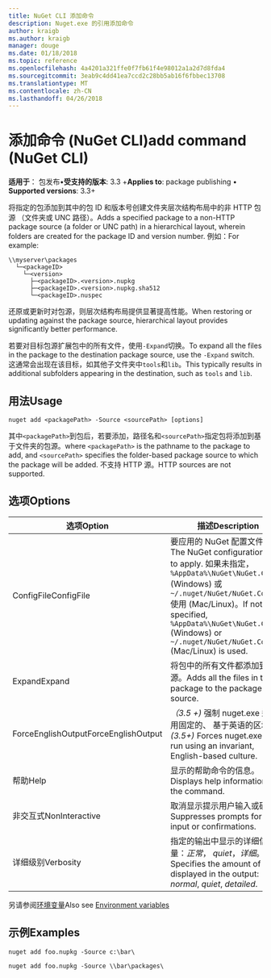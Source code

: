 ```yaml
---
title: NuGet CLI 添加命令
description: Nuget.exe 的引用添加命令
author: kraigb
ms.author: kraigb
manager: douge
ms.date: 01/18/2018
ms.topic: reference
ms.openlocfilehash: 4a4201a321ffe0f7fb61f4e98012a1a2d7d8fda4
ms.sourcegitcommit: 3eab9c4dd41ea7ccd2c28bb5ab16f6fbbec13708
ms.translationtype: MT
ms.contentlocale: zh-CN
ms.lasthandoff: 04/26/2018
---
```

# <a name="add-command-nuget-cli"></a><span data-ttu-id="4fe55-103">添加命令 (NuGet CLI)</span><span class="sxs-lookup"><span data-stu-id="4fe55-103">add command (NuGet CLI)</span></span>

<span data-ttu-id="4fe55-104">**适用于**： 包发布&bullet;**受支持的版本**: 3.3 +</span><span class="sxs-lookup"><span data-stu-id="4fe55-104">**Applies to**: package publishing &bullet; **Supported versions**: 3.3+</span></span>

<span data-ttu-id="4fe55-105">将指定的包添加到其中的包 ID 和版本号创建文件夹层次结构布局中的非 HTTP 包源 （文件夹或 UNC 路径）。</span><span class="sxs-lookup"><span data-stu-id="4fe55-105">Adds a specified package to a non-HTTP package source (a folder or UNC path) in a hierarchical layout, wherein folders are created for the package ID and version number.</span></span> <span data-ttu-id="4fe55-106">例如：</span><span class="sxs-lookup"><span data-stu-id="4fe55-106">For example:</span></span>

    \\myserver\packages
      └─<packageID>
        └─<version>
          ├─<packageID>.<version>.nupkg
          ├─<packageID>.<version>.nupkg.sha512
          └─<packageID>.nuspec

<span data-ttu-id="4fe55-107">还原或更新时对包源，则层次结构布局提供显著提高性能。</span><span class="sxs-lookup"><span data-stu-id="4fe55-107">When restoring or updating against the package source, hierarchical layout provides significantly better performance.</span></span>

<span data-ttu-id="4fe55-108">若要对目标包源扩展包中的所有文件，使用`-Expand`切换。</span><span class="sxs-lookup"><span data-stu-id="4fe55-108">To expand all the files in the package to the destination package source, use the `-Expand` switch.</span></span> <span data-ttu-id="4fe55-109">这通常会出现在该目标，如其他子文件夹中`tools`和`lib`。</span><span class="sxs-lookup"><span data-stu-id="4fe55-109">This typically results in additional subfolders appearing in the destination, such as `tools` and `lib`.</span></span>

## <a name="usage"></a><span data-ttu-id="4fe55-110">用法</span><span class="sxs-lookup"><span data-stu-id="4fe55-110">Usage</span></span>

```cli
nuget add <packagePath> -Source <sourcePath> [options]
```

<span data-ttu-id="4fe55-111">其中`<packagePath>`到包后，若要添加，路径名和`<sourcePath>`指定包将添加到基于文件夹的包源。</span><span class="sxs-lookup"><span data-stu-id="4fe55-111">where `<packagePath>` is the pathname to the package to add, and `<sourcePath>` specifies the folder-based package source to which the package will be added.</span></span> <span data-ttu-id="4fe55-112">不支持 HTTP 源。</span><span class="sxs-lookup"><span data-stu-id="4fe55-112">HTTP sources are not supported.</span></span>

## <a name="options"></a><span data-ttu-id="4fe55-113">选项</span><span class="sxs-lookup"><span data-stu-id="4fe55-113">Options</span></span>

| <span data-ttu-id="4fe55-114">选项</span><span class="sxs-lookup"><span data-stu-id="4fe55-114">Option</span></span> | <span data-ttu-id="4fe55-115">描述</span><span class="sxs-lookup"><span data-stu-id="4fe55-115">Description</span></span> |
| --- | --- |
| <span data-ttu-id="4fe55-116">ConfigFile</span><span class="sxs-lookup"><span data-stu-id="4fe55-116">ConfigFile</span></span> | <span data-ttu-id="4fe55-117">要应用的 NuGet 配置文件。</span><span class="sxs-lookup"><span data-stu-id="4fe55-117">The NuGet configuration file to apply.</span></span> <span data-ttu-id="4fe55-118">如果未指定， `%AppData%\NuGet\NuGet.Config` (Windows) 或`~/.nuget/NuGet/NuGet.Config`使用 (Mac/Linux)。</span><span class="sxs-lookup"><span data-stu-id="4fe55-118">If not specified, `%AppData%\NuGet\NuGet.Config` (Windows) or `~/.nuget/NuGet/NuGet.Config` (Mac/Linux) is used.</span></span>|
| <span data-ttu-id="4fe55-119">Expand</span><span class="sxs-lookup"><span data-stu-id="4fe55-119">Expand</span></span> | <span data-ttu-id="4fe55-120">将包中的所有文件都添加到包源。</span><span class="sxs-lookup"><span data-stu-id="4fe55-120">Adds all the files in the package to the package source.</span></span> |
| <span data-ttu-id="4fe55-121">ForceEnglishOutput</span><span class="sxs-lookup"><span data-stu-id="4fe55-121">ForceEnglishOutput</span></span> | <span data-ttu-id="4fe55-122">*（3.5 +)* 强制 nuget.exe 运行使用固定的、 基于英语的区域性。</span><span class="sxs-lookup"><span data-stu-id="4fe55-122">*(3.5+)* Forces nuget.exe to run using an invariant, English-based culture.</span></span> |
| <span data-ttu-id="4fe55-123">帮助</span><span class="sxs-lookup"><span data-stu-id="4fe55-123">Help</span></span> | <span data-ttu-id="4fe55-124">显示的帮助命令的信息。</span><span class="sxs-lookup"><span data-stu-id="4fe55-124">Displays help information for the command.</span></span> |
| <span data-ttu-id="4fe55-125">非交互式</span><span class="sxs-lookup"><span data-stu-id="4fe55-125">NonInteractive</span></span> | <span data-ttu-id="4fe55-126">取消显示提示用户输入或确认。</span><span class="sxs-lookup"><span data-stu-id="4fe55-126">Suppresses prompts for user input or confirmations.</span></span> |
| <span data-ttu-id="4fe55-127">详细级别</span><span class="sxs-lookup"><span data-stu-id="4fe55-127">Verbosity</span></span> | <span data-ttu-id="4fe55-128">指定的输出中显示的详细信息量：*正常*， *quiet*，*详细*。</span><span class="sxs-lookup"><span data-stu-id="4fe55-128">Specifies the amount of detail displayed in the output: *normal*, *quiet*, *detailed*.</span></span> |

<span data-ttu-id="4fe55-129">另请参阅[环境变量](cli-ref-environment-variables.md)</span><span class="sxs-lookup"><span data-stu-id="4fe55-129">Also see [Environment variables](cli-ref-environment-variables.md)</span></span>

## <a name="examples"></a><span data-ttu-id="4fe55-130">示例</span><span class="sxs-lookup"><span data-stu-id="4fe55-130">Examples</span></span>

```cli
nuget add foo.nupkg -Source c:\bar\

nuget add foo.nupkg -Source \\bar\packages\
```
